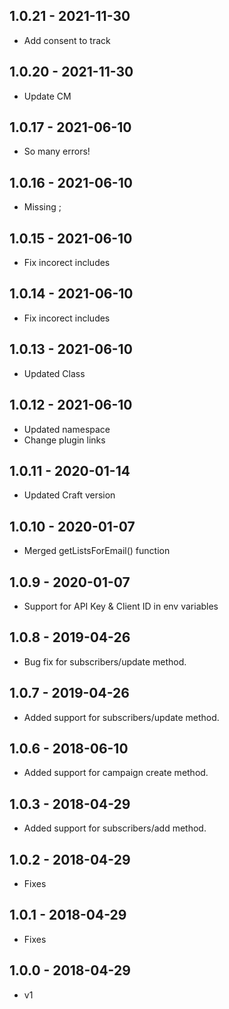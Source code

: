 ## 1.0.21 - 2021-11-30

* Add consent to track

## 1.0.20 - 2021-11-30

* Update CM

## 1.0.17 - 2021-06-10

* So many errors!

## 1.0.16 - 2021-06-10

* Missing ;

## 1.0.15 - 2021-06-10

* Fix incorect includes

## 1.0.14 - 2021-06-10

* Fix incorect includes

## 1.0.13 - 2021-06-10

* Updated Class

## 1.0.12 - 2021-06-10

* Updated namespace
* Change plugin links

## 1.0.11 - 2020-01-14

* Updated Craft version

## 1.0.10 - 2020-01-07

* Merged getListsForEmail() function

## 1.0.9 - 2020-01-07

* Support for API Key & Client ID in env variables

## 1.0.8 - 2019-04-26

* Bug fix for subscribers/update method.

## 1.0.7 - 2019-04-26

* Added support for subscribers/update method.

## 1.0.6 - 2018-06-10

* Added support for campaign create method.

## 1.0.3 - 2018-04-29

* Added support for subscribers/add method.

## 1.0.2 - 2018-04-29

* Fixes

## 1.0.1 - 2018-04-29

* Fixes

## 1.0.0 - 2018-04-29

* v1